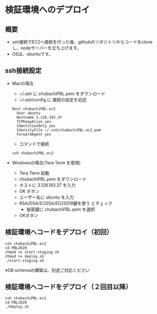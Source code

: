 # 検証環境へのデプロイ
## 概要
- ssh接続でEC2へ接続を行った後、githubのリポジトリからコードをcloneし、nodeサーバーを立ち上げます。
- OSは、ubuntuです。

## ssh接続設定
- Macの場合
  - ~/.ssh に chubachiPBL.pem をダウンロード
  - ~/.ssh/config に 接続の設定を記述
  ```
  Host chubachiPBL-ec2
    User ubuntu
    Hostname 3.128.193.37
    TCPKeepAlive yes
    IdentitiesOnly yes
    IdentityFile ~/.ssh/chubachiPBL-ec2.pem
    ForwardAgent yes
  ```
  - コマンドで接続
  ```
  ssh chubachiPBL-ec2
  ```

- Windowsの場合(Tera Term を使用)
  - Tera Term 起動
  - chubachiPBL.pem をダウンロード
  - ホストに 3.128.193.37 を入力
  - OK ボタン
  - ユーザー名に ubuntu を入力
  - RSA/DSA/ECDSA/ED25519鍵を使う とチェック
    - 秘密鍵に chubachiPBL.pem を選択
  - OKボタン

## 検証環境へコードをデプロイ（初回）
  ```
  ssh chubachiPBL-ec2
  cd PBL2020
  chmod +x start-staging.sh
  chmod +x deploy.sh
  ./start-staging.sh
  ```
  ※DB schemaの構築は、別途ご対応ください

## 検証環境へコードをデプロイ（２回目以降）
  ```
  ssh chubachiPBL-ec2
  cd PBL2020
  ./deploy.sh
  ```
